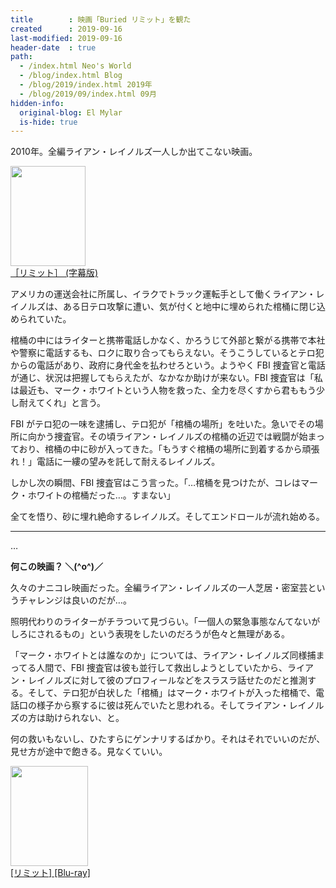 ```yaml
---
title        : 映画「Buried リミット」を観た
created      : 2019-09-16
last-modified: 2019-09-16
header-date  : true
path:
  - /index.html Neo's World
  - /blog/index.html Blog
  - /blog/2019/index.html 2019年
  - /blog/2019/09/index.html 09月
hidden-info:
  original-blog: El Mylar
  is-hide: true
---
```


2010年。全編ライアン・レイノルズ一人しか出てこない映画。

<div class="ad-amazon">
  <div class="ad-amazon-image">
    <a href="https://www.amazon.co.jp/dp/B00GL2WV4Y?tag=neos21-22&amp;linkCode=osi&amp;th=1&amp;psc=1">
      <img src="https://m.media-amazon.com/images/I/415L0Dt17PL._SL160_.jpg" width="120" height="160">
    </a>
  </div>
  <div class="ad-amazon-info">
    <div class="ad-amazon-title">
      <a href="https://www.amazon.co.jp/dp/B00GL2WV4Y?tag=neos21-22&amp;linkCode=osi&amp;th=1&amp;psc=1">［リミット］ (字幕版)</a>
    </div>
  </div>
</div>

アメリカの運送会社に所属し、イラクでトラック運転手として働くライアン・レイノルズは、ある日テロ攻撃に遭い、気が付くと地中に埋められた棺桶に閉じ込められていた。

棺桶の中にはライターと携帯電話しかなく、かろうじて外部と繋がる携帯で本社や警察に電話するも、ロクに取り合ってもらえない。そうこうしているとテロ犯からの電話があり、政府に身代金を払わせろという。ようやく FBI 捜査官と電話が通じ、状況は把握してもらえたが、なかなか助けが来ない。FBI 捜査官は「私は最近も、マーク・ホワイトという人物を救った、全力を尽くすから君ももう少し耐えてくれ」と言う。

FBI がテロ犯の一味を逮捕し、テロ犯が「棺桶の場所」を吐いた。急いでその場所に向かう捜査官。その頃ライアン・レイノルズの棺桶の近辺では戦闘が始まっており、棺桶の中に砂が入ってきた。「もうすぐ棺桶の場所に到着するから頑張れ！」電話に一縷の望みを託して耐えるレイノルズ。

しかし次の瞬間、FBI 捜査官はこう言った。「…棺桶を見つけたが、コレはマーク・ホワイトの棺桶だった…。すまない」

全てを悟り、砂に埋れ絶命するレイノルズ。そしてエンドロールが流れ始める。

---

…

__何この映画？ ＼(^o^)／__

久々のナニコレ映画だった。全編ライアン・レイノルズの一人芝居・密室芸というチャレンジは良いのだが…。

照明代わりのライターがチラついて見づらい。「一個人の緊急事態なんてないがしろにされるもの」という表現をしたいのだろうが色々と無理がある。

「マーク・ホワイトとは誰なのか」については、ライアン・レイノルズ同様捕まってる人間で、FBI 捜査官は彼も並行して救出しようとしていたから、ライアン・レイノルズに対して彼のプロフィールなどをスラスラ話せたのだと推測する。そして、テロ犯が白状した「棺桶」はマーク・ホワイトが入った棺桶で、電話口の様子から察するに彼は死んでいたと思われる。そしてライアン・レイノルズの方は助けられない、と。

何の救いもないし、ひたすらにゲンナリするばかり。それはそれでいいのだが、見せ方が途中で飽きる。見なくていい。

<div class="ad-amazon">
  <div class="ad-amazon-image">
    <a href="https://www.amazon.co.jp/dp/B075258ZJM?tag=neos21-22&amp;linkCode=osi&amp;th=1&amp;psc=1">
      <img src="https://m.media-amazon.com/images/I/51fokCkXtjL._SL160_.jpg" width="124" height="160">
    </a>
  </div>
  <div class="ad-amazon-info">
    <div class="ad-amazon-title">
      <a href="https://www.amazon.co.jp/dp/B075258ZJM?tag=neos21-22&amp;linkCode=osi&amp;th=1&amp;psc=1">[リミット] [Blu-ray]</a>
    </div>
  </div>
</div>
